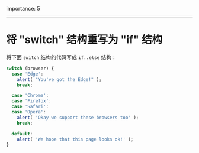 importance: 5

---

# 将 "switch" 结构重写为 "if" 结构

将下面 `switch` 结构的代码写成 `if..else` 结构：

```js
switch (browser) {
  case 'Edge':
    alert( "You've got the Edge!" );
    break;

  case 'Chrome':
  case 'Firefox':
  case 'Safari':
  case 'Opera':
    alert( 'Okay we support these browsers too' );
    break;

  default:
    alert( 'We hope that this page looks ok!' );
}
```

